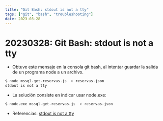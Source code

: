 ```yaml
---
title: "Git Bash: stdout is not a tty"
tags: ["git", "bash", "troubleshooting"]
date: 2023-03-28
---
```


# 20230328: Git Bash: stdout is not a tty

<TagsLinks />

- Obtuve este mensaje en la consola git bash, al intentar guardar la salida de un programa node a un archivo.

```sh
$ node mssql-get-reservas.js  > reservas.json
stdout is not a tty
```

- La solución consiste en indicar usar node.exe:

```sh
$ node.exe mssql-get-reservas.js  > reservas.json
```

- Referencias: [stdout is not a tty](https://stackoverflow.com/a/62532536)